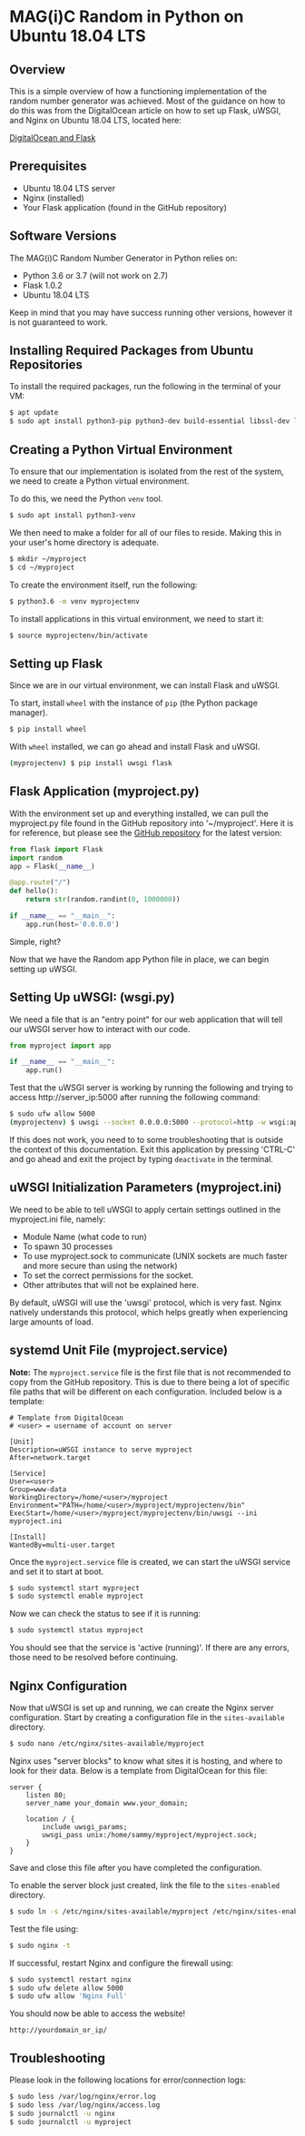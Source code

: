 # MAG(i)C Random in Python on Ubuntu 18.04 LTS

## Overview
This is a simple overview of how a functioning implementation of the random number generator was achieved. Most of the guidance on how to do this was from the DigitalOcean article on how to set up Flask, uWSGI, and Nginx on Ubuntu 18.04 LTS, located here:

[DigitalOcean and Flask](https://www.digitalocean.com/community/tutorials/how-to-serve-flask-applications-with-uswgi-and-nginx-on-ubuntu-18-04)

## Prerequisites
* Ubuntu 18.04 LTS server
* Nginx (installed)
* Your Flask application (found in the GitHub repository)

## Software Versions
The MAG(i)C Random Number Generator in Python relies on:
* Python 3.6 or 3.7 (will not work on 2.7)
* Flask 1.0.2
* Ubuntu 18.04 LTS

Keep in mind that you may have success running other versions, however it is not guaranteed to work.

## Installing Required Packages from Ubuntu Repositories
To install the required packages, run the following in the terminal of your VM:
```bash
$ apt update
$ sudo apt install python3-pip python3-dev build-essential libssl-dev libffi-dev python3-setuptools
```

## Creating a Python Virtual Environment
To ensure that our implementation is isolated from the rest of the system, we need to create a Python virtual environment.

To do this, we need the Python `venv` tool.
```bash
$ sudo apt install python3-venv
```

We then need to make a folder for all of our files to reside. Making this in your user's home directory is adequate.
```bash
$ mkdir ~/myproject
$ cd ~/myproject
```
To create the environment itself, run the following:
```bash
$ python3.6 -m venv myprojectenv
```
To install applications in this virtual environment,  we need to start it:
```bash
$ source myprojectenv/bin/activate
```

## Setting up Flask
Since we are in our virtual environment, we can install Flask and uWSGI.

To start, install `wheel` with the instance of `pip` (the Python package manager).
```bash
$ pip install wheel
```
With `wheel` installed, we can go ahead and install Flask and uWSGI.
```bash
(myprojectenv) $ pip install uwsgi flask
```
## Flask Application (myproject.py)
With the environment set up and everything installed, we can pull the myproject.py file found in the GitHub repository into '~/myproject'. Here it is for reference, but please see the [GitHub repository](https://github.com/AndrewReaganM/magic/tree/master/python_vm) for the latest version:

```python
from flask import Flask
import random
app = Flask(__name__)

@app.route("/")
def hello():
    return str(random.randint(0, 1000000))

if __name__ == "__main__":
    app.run(host='0.0.0.0')

```
Simple, right?

Now that we have the Random app Python file in place, we can begin setting up uWSGI.

## Setting Up uWSGI: (wsgi.py)
We need a file that is an "entry point" for our web application that will tell our uWSGI server how to interact with our code.

```python
from myproject import app

if __name__ == "__main__":
    app.run()
```

Test that the uWSGI server is working by running the following and trying to access http://server_ip:5000 after running the following command:
```bash
$ sudo ufw allow 5000
(myprojectenv) $ uwsgi --socket 0.0.0.0:5000 --protocol=http -w wsgi:app
```
If this does not work, you need to to some troubleshooting that is outside the context of this documentation.
Exit this application by pressing 'CTRL-C' and go ahead and exit the project by typing `deactivate` in the terminal.

## uWSGI Initialization Parameters (myproject.ini)
We need to be able to tell uWSGI to apply certain settings outlined in the myproject.ini file, namely:
* Module Name (what code to run)
* To spawn 30 processes
* To use myproject.sock to communicate (UNIX sockets are much faster and more secure than using the network)
* To set the correct permissions for the socket.
* Other attributes that will not be explained here.

By default, uWSGI will use the 'uwsgi' protocol, which is very fast. Nginx natively understands this protocol, which helps greatly when experiencing large amounts of load.

## systemd Unit File (myproject.service)
**Note:** The `myproject.service` file is the first file that is not recommended to copy from the GitHub repository. This is due to there being a lot of specific file paths that will be different on each configuration. Included below is a template:
```
# Template from DigitalOcean
# <user> = username of account on server

[Unit]
Description=uWSGI instance to serve myproject
After=network.target

[Service]
User=<user>
Group=www-data
WorkingDirectory=/home/<user>/myproject
Environment="PATH=/home/<user>/myproject/myprojectenv/bin"
ExecStart=/home/<user>/myproject/myprojectenv/bin/uwsgi --ini myproject.ini

[Install]
WantedBy=multi-user.target
```
Once the `myproject.service` file is created, we can start the uWSGI service and set it to start at boot.
```bash
$ sudo systemctl start myproject
$ sudo systemctl enable myproject
```
Now we can check the status to see if it is running:
```bash
$ sudo systemctl status myproject
```
You should see that the service is 'active (running)'. If there are any errors, those need to be resolved before continuing.

## Nginx Configuration
Now that uWSGI is set up and running, we can create the Nginx server configuration.
Start by creating a configuration file in the `sites-available` directory.
```bash
$ sudo nano /etc/nginx/sites-available/myproject
```
Nginx uses "server blocks" to know what sites it is hosting, and where to look for their data. Below is a template from DigitalOcean for this file:
```
server {
    listen 80;
    server_name your_domain www.your_domain;

    location / {
        include uwsgi_params;
        uwsgi_pass unix:/home/sammy/myproject/myproject.sock;
    }
}
```
Save and close this file after you have completed the configuration.

To enable the server block just created, link the file to the `sites-enabled` directory.
```bash
$ sudo ln -s /etc/nginx/sites-available/myproject /etc/nginx/sites-enabled
```
Test the file using:
```bash
$ sudo nginx -t
```
If successful, restart Nginx and configure the firewall using:
```bash
$ sudo systemctl restart nginx
$ sudo ufw delete allow 5000
$ sudo ufw allow 'Nginx Full'
```
You should now be able to access the website!
```url
http://yourdomain_or_ip/
```

## Troubleshooting
Please look in the following locations for error/connection logs:
```bash
$ sudo less /var/log/nginx/error.log
$ sudo less /var/log/nginx/access.log
$ sudo journalctl -u nginx
$ sudo journalctl -u myproject
```
